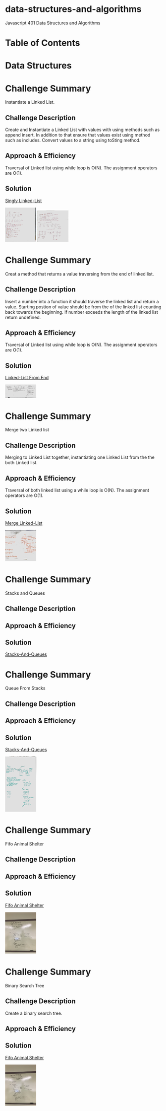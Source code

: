 # data-structures-and-algorithms
Javascript 401 Data Structures and Algorithms

# Table of Contents

# Data Structures

# Challenge Summary
Instantiate a Linked List.

## Challenge Description
Create and Instantiate a Linked List with values with using methods such as append insert. In addition to that ensure that values exist using method such as includes. Convert values to a string using toSting method. 

## Approach & Efficiency
Traversal of Linked list using while loop is O(N). The assignment operators are O(1).

## Solution
[Singly Linked-List](https://github.com/jeremy-401-advanced-javascript/data-structures-and-algorithms/pull/13)


<img src="./assets/images/code-challenge-6.2.jpg" width="100">
<img src="./assets/images/code-challenge-6.jpg" width="100">

# Challenge Summary
Creat a method that returns a value traversing from the end of linked list.

## Challenge Description
Insert a number into a function it should traverse the linked list and return a value. Starting postion of value should be from the of the linked list counting back towards the beginning. If number exceeds the length of the linked list return undefined.

## Approach & Efficiency
Traversal of Linked list using while loop is O(N). The assignment operators are O(1).

## Solution
[Linked-List From End](https://github.com/jeremy-401-advanced-javascript/data-structures-and-algorithms/pull/13)

<img src="./assets/images/lindedlistKend.jpg" width="100">


# Challenge Summary
Merge two Linked list

## Challenge Description
Merging to Linked List together, instantiating one Linked List from the the both Linked list.

## Approach & Efficiency
Traversal of both linked list using a while loop is O(N). The assignment operators are O(1).

## Solution
[Merge Linked-List](https://github.com/jeremy-401-advanced-javascript/data-structures-and-algorithms/pull/13)

<img src="./assets/images/MergeList.jpg" width="100">


# Challenge Summary
Stacks and Queues

## Challenge Description
<!-- Description of the challenge -->

## Approach & Efficiency
<!-- What approach did you take? Why? What is the Big O space/time for this approach? -->

## Solution
[Stacks-And-Queues](https://github.com/jeremy-401-advanced-javascript/data-structures-and-algorithms/pull/8)



# Challenge Summary
Queue From Stacks

## Challenge Description
<!-- Description of the challenge -->

## Approach & Efficiency
<!-- What approach did you take? Why? What is the Big O space/time for this approach? -->

## Solution
[Stacks-And-Queues](https://github.com/jeremy-401-advanced-javascript/data-structures-and-algorithms/pull/9)


<img src="./assets/images/code-challenge-11.jpeg" width="100">


# Challenge Summary
Fifo Animal Shelter

## Challenge Description
<!-- Description of the challenge -->

## Approach & Efficiency
<!-- What approach did you take? Why? What is the Big O space/time for this approach? -->

## Solution
[Fifo Animal Shelter](https://github.com/jeremy-401-advanced-javascript/data-structures-and-algorithms/pull/11)


<img src="./assets/images/fifo-animal-shelter-uml.jpg" width="100">


# Challenge Summary
Binary Search Tree

## Challenge Description
Create a binary search tree.

## Approach & Efficiency
<!-- What approach did you take? Why? What is the Big O space/time for this approach? -->

## Solution
[Fifo Animal Shelter](https://github.com/jeremy-401-advanced-javascript/data-structures-and-algorithms/pull/15)


<img src="./assets/images/fifo-animal-shelter-uml.jpg" width="100">












